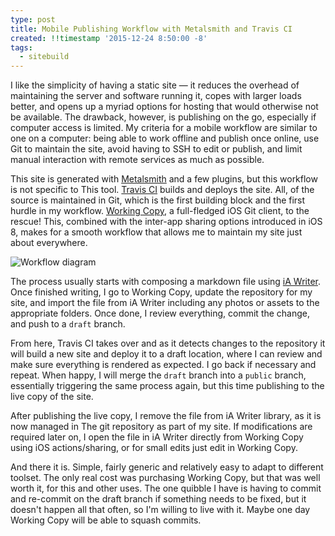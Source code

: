 ```yaml
---
type: post
title: Mobile Publishing Workflow with Metalsmith and Travis CI
created: !!timestamp '2015-12-24 8:50:00 -8'
tags:
  - sitebuild
---
```

I like the simplicity of having a static site — it reduces the overhead of maintaining the server and software running it, copes with larger loads better, and opens up a myriad options for hosting that would otherwise not be available. The drawback, however, is publishing on the go, especially if computer access is limited. My criteria for a mobile workflow are similar to one on a computer: being able to work offline and publish once online, use Git to maintain the site, avoid having to SSH to edit or publish, and limit manual interaction with remote services as much as possible. 

This site is generated with [Metalsmith][metalsmith] and a few plugins, but this workflow is not specific to This tool. [Travis CI][travis] builds and deploys the site. All, of the source is maintained in Git, which is the first building block and the first hurdle in my workflow. [Working Copy][workingcopy], a full-fledged iOS Git client, to the rescue! This, combined with the inter-app sharing options introduced in iOS 8, makes for a smooth workflow that allows me to maintain my site just about everywhere.

![Workflow diagram][diagram]

The process usually starts with composing a markdown file using [iA Writer][writer]. Once finished writing, I go to Working Copy, update the repository for my site, and import the file from iA Writer including any photos or assets to the appropriate folders. Once done, I review everything, commit the change, and push to a `draft` branch. 

From here, Travis CI takes over and as it detects changes to the repository it will build a new site and deploy it to a draft location, where I can review and make sure everything is rendered as expected. I go back if necessary and repeat. When happy, I will merge the `draft` branch into a `public` branch, essentially triggering the same process again, but this time publishing to the live copy of the site.

After publishing the live copy, I remove the file from iA Writer library, as it is now managed in The git repository as part of my site. If modifications are required later on, I open the file in iA Writer directly from Working Copy using iOS actions/sharing, or for small edits just edit in Working Copy.

And there it is. Simple, fairly generic and relatively easy to adapt to different toolset. The only real cost was purchasing Working Copy, but that was well worth it, for this and other uses. The one quibble I have is having to commit and re-commit on the draft branch if something needs to be fixed, but it doesn't happen all that often, so I'm willing to live with it. Maybe one day Working Copy will be able to squash commits.

[metalsmith]: http://metalsmith.io
[travis]: http://travis-ci.org
[workingcopy]: http://workingcopyapp.com
[writer]: https://ia.net/writer
[diagram]: /media/images/blog/2015/12/mobile-workflow/diagram.png
